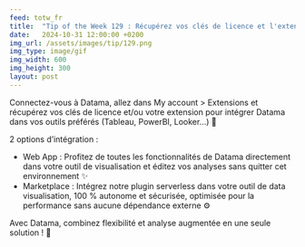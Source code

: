 ```yaml
---
feed: totw_fr
title:  "Tip of the Week 129 : Récupérez vos clés de licence et l'extension Datama pour vos outils de visualisation 🔓"
date:   2024-10-31 12:00:00 +0200
img_url: /assets/images/tip/129.png
img_type: image/gif
img_width: 600
img_height: 300
layout: post
---
```


Connectez-vous à Datama, allez dans My account > Extensions et récupérez vos clés de licence et/ou votre extension pour intégrer Datama dans vos outils préférés (Tableau, PowerBI, Looker…) 🔑  

2 options d’intégration :

  * Web App : Profitez de toutes les fonctionnalités de Datama directement dans votre outil de visualisation et éditez vos analyses sans quitter cet environnement ✨
  * Marketplace : Intégrez notre plugin serverless dans votre outil de data visualisation, 100 % autonome et sécurisée, optimisée pour la performance sans aucune dépendance externe ⚙️

Avec Datama, combinez flexibilité et analyse augmentée en une seule solution ! 🎯